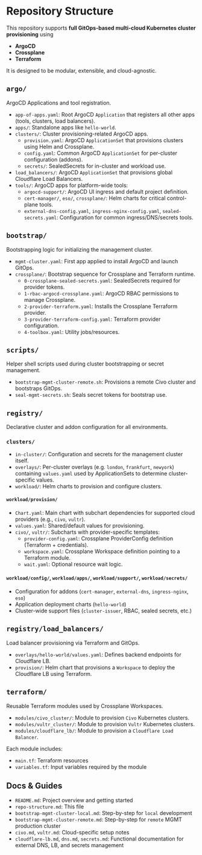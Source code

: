 # Repository Structure

This repository supports **full GitOps-based multi-cloud Kubernetes cluster provisioning** using

- **ArgoCD**
- **Crossplane**
- **Terraform**

It is designed to be modular, extensible, and cloud-agnostic.

## `argo/`

ArgoCD Applications and tool registration.

- `app-of-apps.yaml`: Root ArgoCD `Application` that registers all other apps (tools, clusters, load balancers).
- `apps/`: Standalone apps like `hello-world`.
- `clusters/`: Cluster provisioning-related ArgoCD apps.
  - `provision.yaml`: ArgoCD `ApplicationSet` that provisions clusters using Helm and Crossplane.
  - `config.yaml`: Common ArgoCD `ApplicationSet` for per-cluster configuration (addons).
  - `secrets/`: SealedSecrets for in-cluster and workload use.
- `load_balancers/`: ArgoCD `ApplicationSet` that provisions global Cloudflare Load Balancers.
- `tools/`: ArgoCD apps for platform-wide tools:
  - `argocd-support/`: ArgoCD UI ingress and default project definition.
  - `cert-manager/`, `eso/`, `crossplane/`: Helm charts for critical control-plane tools.
  - `external-dns-config.yaml`, `ingress-nginx-config.yaml`, `sealed-secrets.yaml`: Configuration for common ingress/DNS/secrets tools.

## `bootstrap/`

Bootstrapping logic for initializing the management cluster.

- `mgmt-cluster.yaml`: First app applied to install ArgoCD and launch GitOps.
- `crossplane/`: Bootstrap sequence for Crossplane and Terraform runtime.
  - `0-crossplane-sealed-secrets.yaml`: SealedSecrets required for provider tokens.
  - `1-rbac-argocd-crossplane.yaml`: ArgoCD RBAC permissions to manage Crossplane.
  - `2-provider-terraform.yaml`: Installs the Crossplane Terraform provider.
  - `3-provider-terraform-config.yaml`: Terraform provider configuration.
  - `4-toolbox.yaml`: Utility jobs/resources.

## `scripts/`

Helper shell scripts used during cluster bootstrapping or secret management.

- `bootstrap-mgmt-cluster-remote.sh`: Provisions a remote Civo cluster and bootstraps GitOps.
- `seal-mgmt-secrets.sh`: Seals secret tokens for bootstrap use.

## `registry/`

Declarative cluster and addon configuration for all environments.

### `clusters/`

- `in-cluster/`: Configuration and secrets for the management cluster itself.
- `overlays/`: Per-cluster overlays (e.g. `london`, `frankfurt`, `newyork`) containing `values.yaml` used by ApplicationSets to determine cluster-specific values.
- `workload/`: Helm charts to provision and configure clusters.

#### `workload/provision/`

- `Chart.yaml`: Main chart with subchart dependencies for supported cloud providers (e.g., `civo`, `vultr`).
- `values.yaml`: Shared/default values for provisioning.
- `civo/`, `vultr/`: Subcharts with provider-specific templates:
  - `provider-config.yaml`: Crossplane ProviderConfig definition (Terraform + credentials).
  - `workspace.yaml`: Crossplane Workspace definition pointing to a Terraform module.
  - `wait.yaml`: Optional resource wait logic.

#### `workload/config/`, `workload/apps/`, `workload/support/`, `workload/secrets/`

- Configuration for addons (`cert-manager`, `external-dns`, `ingress-nginx`, `eso`)
- Application deployment charts (`hello-world`)
- Cluster-wide support files (`cluster-issuer`, RBAC, sealed secrets, etc.)

## `registry/load_balancers/`

Load balancer provisioning via Terraform and GitOps.

- `overlays/hello-world/values.yaml`: Defines backend endpoints for Cloudflare LB.
- `provision/`: Helm chart that provisions a `Workspace` to deploy the Cloudflare LB using Terraform.

## `terraform/`

Reusable Terraform modules used by Crossplane Workspaces.

- `modules/civo_cluster/`: Module to provision `Civo` Kubernetes clusters.
- `modules/vultr_cluster/`: Module to provision `Vultr` Kubernetes clusters.
- `modules/cloudflare_lb/`: Module to provision a `Cloudflare Load Balancer`.

Each module includes:

- `main.tf`: Terraform resources
- `variables.tf`: Input variables required by the module

## Docs & Guides

- `README.md`: Project overview and getting started
- `repo-structure.md`: This file
- `bootstrap-mgmt-cluster-local.md`: Step-by-step for `local` development
- `bootstrap-mgmt-cluster-remote.md`: Step-by-step for `remote` MGMT production cluster
- `civo.md`, `vultr.md`: Cloud-specific setup notes
- `cloudflare-lb.md`, `dns.md`, `secrets.md`: Functional documentation for external DNS, LB, and secrets management
